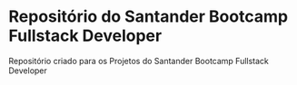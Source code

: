 # Repositório do Santander Bootcamp Fullstack Developer
Repositório criado para os Projetos do Santander Bootcamp Fullstack Developer
